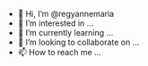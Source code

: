 - 👋 Hi, I’m @regyannemaria
- 👀 I’m interested in ...
- 🌱 I’m currently learning ...
- 💞️ I’m looking to collaborate on ...
- 📫 How to reach me ...

<!---
regyannemaria/regyannemaria is a ✨ special ✨ repository because its `README.md` (this file) appears on your GitHub profile.
You can click the Preview link to take a look at your changes.
--->
